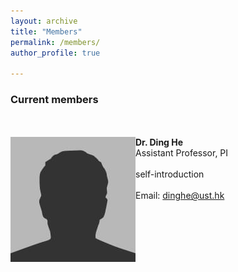 ```yaml
---
layout: archive
title: "Members"
permalink: /members/
author_profile: true

---
```


### Current members
<br/><br/>
<img align="left" src="/images/bio-photo.jpg" width="200" height="200">  **Dr. Ding He**
<br>
Assistant Professor, PI 
<br/><br/>
self-introduction
<br/><br/>
Email: dinghe@ust.hk
